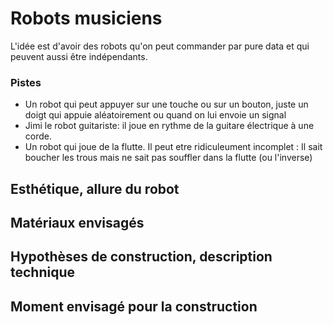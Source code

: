 
# Robots musiciens

L'idée est d'avoir des robots qu'on peut commander par pure data et qui peuvent aussi être indépendants.

### Pistes

- Un robot qui peut appuyer sur une touche ou sur un bouton, juste un doigt qui appuie aléatoirement ou quand on lui envoie un signal
- Jimi le robot guitariste: il joue en rythme de la guitare électrique à une corde.
- Un robot qui joue de la flutte. Il peut etre ridiculeument incomplet : Il sait boucher les trous mais ne sait pas souffler dans la flutte (ou l'inverse)


## Esthétique, allure du robot

## Matériaux envisagés

## Hypothèses de construction, description technique

## Moment envisagé pour la construction
